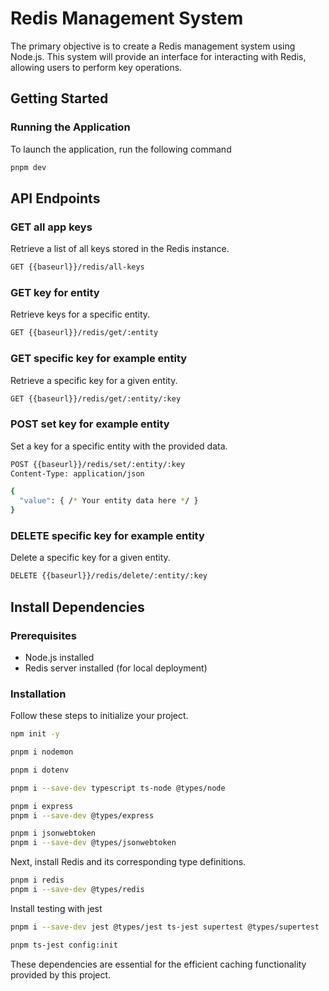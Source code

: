 # Redis Management System

The primary objective is to create a Redis management system using Node.js. This system will provide an interface for interacting with Redis, allowing users to perform key operations.



## Getting Started

### Running the Application

To launch the application, run the following command

```bash
pnpm dev
```



## API Endpoints

### GET all app keys

Retrieve a list of all keys stored in the Redis instance.
```bash
GET {{baseurl}}/redis/all-keys
```

### GET key for entity

Retrieve keys for a specific entity.
```bash
GET {{baseurl}}/redis/get/:entity
```

### GET specific key for example entity

Retrieve a specific key for a given entity.
```bash
GET {{baseurl}}/redis/get/:entity/:key
```

### POST set key for example entity

Set a key for a specific entity with the provided data.
```bash
POST {{baseurl}}/redis/set/:entity/:key
Content-Type: application/json

{
  "value": { /* Your entity data here */ }
}
```

### DELETE specific key for example entity

Delete a specific key for a given entity.
```bash
DELETE {{baseurl}}/redis/delete/:entity/:key
```



## Install Dependencies

### Prerequisites

- Node.js installed
- Redis server installed (for local deployment)

### Installation

Follow these steps to initialize your project.

```bash
npm init -y

pnpm i nodemon

pnpm i dotenv

pnpm i --save-dev typescript ts-node @types/node

pnpm i express
pnpm i --save-dev @types/express

pnpm i jsonwebtoken
pnpm i --save-dev @types/jsonwebtoken
```

Next, install Redis and its corresponding type definitions.

```bash
pnpm i redis 
pnpm i --save-dev @types/redis
```

Install testing with jest

```bash
pnpm i --save-dev jest @types/jest ts-jest supertest @types/supertest

pnpm ts-jest config:init
```

These dependencies are essential for the efficient caching functionality provided by this project.

